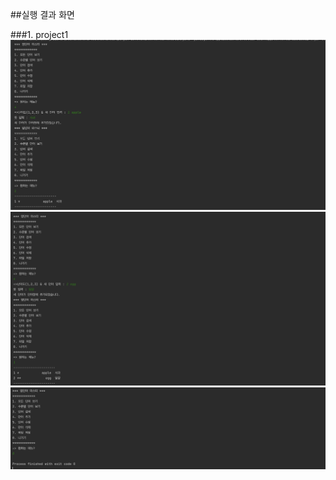 ##실행 결과 화면

###1. project1
<img src='https://github.com/MinkyoungKim-22100090/2022_javaproject/blob/master/screenshot/hw1_1.png?raw=true'>
<img src='https://github.com/MinkyoungKim-22100090/2022_javaproject/blob/master/screenshot/hw1_2.png?raw=true'>
<img src='https://github.com/MinkyoungKim-22100090/2022_javaproject/blob/master/screenshot/hw1_3.png?raw=true'>
